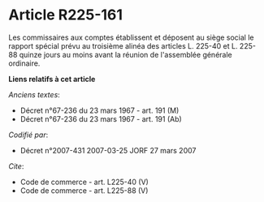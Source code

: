 # Article R225-161

Les commissaires aux comptes établissent et déposent au siège social le rapport spécial prévu au troisième alinéa des
articles L. 225-40 et L. 225-88 quinze jours au moins avant la réunion de l'assemblée générale ordinaire.

**Liens relatifs à cet article**

_Anciens textes_:

  - Décret n°67-236 du 23 mars 1967 - art. 191 (M)
  - Décret n°67-236 du 23 mars 1967 - art. 191 (Ab)

_Codifié par_:

  - Décret n°2007-431 2007-03-25 JORF 27 mars 2007

_Cite_:

  - Code de commerce - art. L225-40 (V)
  - Code de commerce - art. L225-88 (V)

